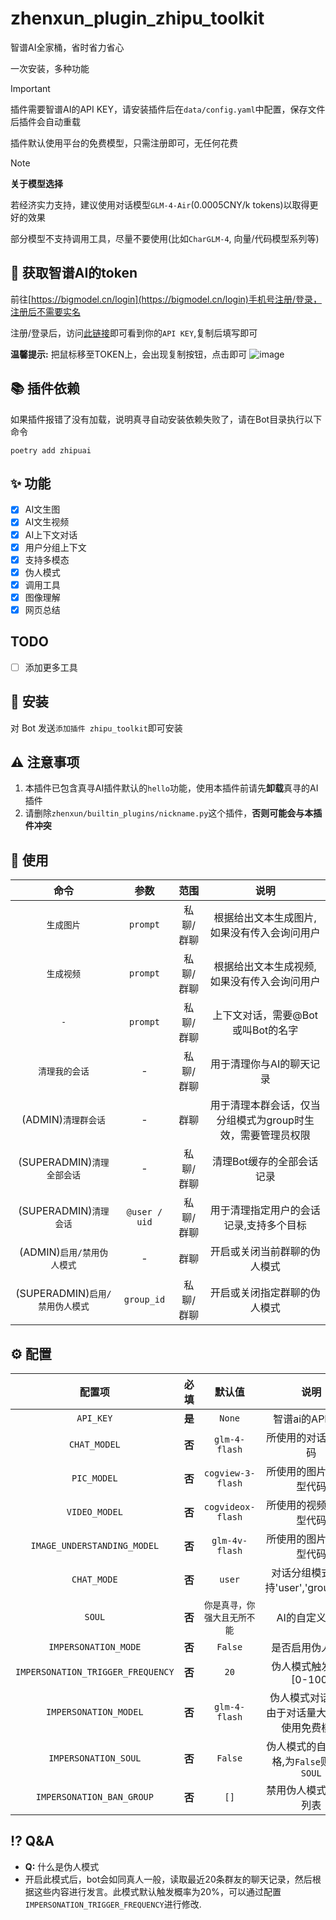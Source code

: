 # zhenxun_plugin_zhipu_toolkit
智谱AI全家桶，省时省力省心

一次安装，多种功能

> [!IMPORTANT]
> 插件需要智谱AI的API KEY，请安装插件后在`data/config.yaml`中配置，保存文件后插件会自动重载
>
> 插件默认使用平台的免费模型，只需注册即可，无任何花费

> [!NOTE]
> **关于模型选择**
>
> 若经济实力支持，建议使用对话模型`GLM-4-Air`(0.0005CNY/k tokens)以取得更好的效果
>
> 部分模型不支持调用工具，尽量不要使用(比如`CharGLM-4`, 向量/代码模型系列等)



## 🔑 获取智谱AI的token

前往[https://bigmodel.cn/login](https://bigmodel.cn/login)手机号注册/登录，注册后不需要实名

注册/登录后，访问[此链接](https://bigmodel.cn/usercenter/proj-mgmt/apikeys)即可看到你的`API KEY`,复制后填写即可

**温馨提示:** 把鼠标移至TOKEN上，会出现复制按钮，点击即可
![image](https://github.com/user-attachments/assets/949de9e7-07c8-4451-9d22-a0fd3d5190a9)

## 📚 插件依赖
如果插件报错了没有加载，说明真寻自动安装依赖失败了，请在Bot目录执行以下命令
```shell
poetry add zhipuai
```

## ✨ 功能
- [x] AI文生图
- [x] AI文生视频
- [x] AI上下文对话
- [x] 用户分组上下文
- [x] 支持多模态
- [x] 伪人模式
- [x] 调用工具
- [x] 图像理解
- [x] 网页总结

## TODO
- [ ] 添加更多工具

## 🚀 安装
对 Bot 发送`添加插件 zhipu_toolkit`即可安装

## ⚠️ 注意事项
1. 本插件已包含真寻AI插件默认的`hello`功能，使用本插件前请先**卸载**真寻的AI插件
2. 请删除`zhenxun/builtin_plugins/nickname.py`这个插件，**否则可能会与本插件冲突**

## 🎉 使用
| 命令 | 参数 | 范围 | 说明 |
|:---:|:---:|:---:|:---:|
| `生成图片` | `prompt` | 私聊/群聊 | 根据给出文本生成图片,如果没有传入会询问用户 |
| `生成视频` | `prompt` | 私聊/群聊 | 根据给出文本生成视频,如果没有传入会询问用户 |
| `-` | `prompt` | 私聊/群聊 | 上下文对话，需要@Bot或叫Bot的名字 |
| `清理我的会话` | -  | 私聊/群聊 | 用于清理你与AI的聊天记录 |
| (ADMIN)`清理群会话` | - | 群聊 | 用于清理本群会话，仅当分组模式为group时生效，需要管理员权限 |
| (SUPERADMIN)`清理全部会话` | - | 私聊/群聊 | 清理Bot缓存的全部会话记录 |
| (SUPERADMIN)`清理会话` | `@user / uid` | 私聊/群聊 | 用于清理指定用户的会话记录,支持多个目标 |
| (ADMIN)`启用/禁用伪人模式` | - | 群聊 | 开启或关闭当前群聊的伪人模式|
| (SUPERADMIN)`启用/禁用伪人模式` | `group_id` | 私聊/群聊 | 开启或关闭指定群聊的伪人模式|

## ⚙️ 配置

| 配置项 | 必填 | 默认值 | 说明 |
|:-----:|:----:|:----:|:----:|
| `API_KEY` | **是** | `None` | 智谱ai的API KEY |
| `CHAT_MODEL` | **否** | `glm-4-flash`| 所使用的对话模型代码 |
| `PIC_MODEL` | **否** | `cogview-3-flash` | 所使用的图片生成模型代码 |
| `VIDEO_MODEL` | **否** | `cogvideox-flash` | 所使用的视频生成模型代码|
| `IMAGE_UNDERSTANDING_MODEL` | **否** | `glm-4v-flash` | 所使用的图片理解模型代码 |
| `CHAT_MODE` | **否** | `user` | 对话分组模式，支持'user','group','all' |
| `SOUL` | **否** | `你是真寻，你强大且无所不能` | AI的自定义人格 |
| `IMPERSONATION_MODE` | **否** | `False` | 是否启用伪人模式 |
| `IMPERSONATION_TRIGGER_FREQUENCY` | **否** | `20` | 伪人模式触发频率[0-100] |
| `IMPERSONATION_MODEL` | **否** | `glm-4-flash` | 伪人模式对话模型,由于对话量大，建议使用免费模型 |
| `IMPERSONATION_SOUL` | **否** | `False` | 伪人模式的自定义人格,为`False`则同步`SOUL` |
| `IMPERSONATION_BAN_GROUP` | **否** | `[]` | 禁用伪人模式的群组列表 |

## ⁉️ Q&A
- **Q:** 什么是伪人模式
- 开启此模式后，bot会如同真人一般，读取最近20条群友的聊天记录，然后根据这些内容进行发言。此模式默认触发概率为20%，可以通过配置`IMPERSONATION_TRIGGER_FREQUENCY`进行修改.
